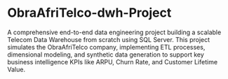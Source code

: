 # ObraAfriTelco-dwh-Project
A comprehensive end-to-end data engineering project building a scalable Telecom Data Warehouse from scratch using SQL Server. This project simulates the ObraAfriTelco company, implementing ETL processes, dimensional modeling, and synthetic data generation to support key business intelligence KPIs like ARPU, Churn Rate, and Customer Lifetime Value.
